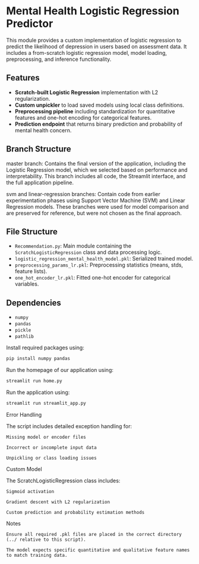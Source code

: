 # Mental Health Logistic Regression Predictor

This module provides a custom implementation of logistic regression to predict the likelihood of depression in users based on assessment data. It includes a from-scratch logistic regression model, model loading, preprocessing, and inference functionality.

## Features

- **Scratch-built Logistic Regression** implementation with L2 regularization.
- **Custom unpickler** to load saved models using local class definitions.
- **Preprocessing pipeline** including standardization for quantitative features and one-hot encoding for categorical features.
- **Prediction endpoint** that returns binary prediction and probability of mental health concern.

## Branch Structure

master branch:
Contains the final version of the application, including the Logistic Regression model, which we selected based on performance and interpretability. This branch includes all code, the Streamlit interface, and the full application pipeline.

svm and linear-regression branches:
Contain code from earlier experimentation phases using Support Vector Machine (SVM) and Linear Regression models. These branches were used for model comparison and are preserved for reference, but were not chosen as the final approach.


## File Structure

- `Recommendation.py`: Main module containing the `ScratchLogisticRegression` class and data processing logic.
- `logistic_regression_mental_health_model.pkl`: Serialized trained model.
- `preprocessing_params_lr.pkl`: Preprocessing statistics (means, stds, feature lists).
- `one_hot_encoder_lr.pkl`: Fitted one-hot encoder for categorical variables.

## Dependencies

- `numpy`
- `pandas`
- `pickle`
- `pathlib`

Install required packages using:

```bash
pip install numpy pandas
```
Run the homepage of our application using:
```bash
streamlit run home.py 
```
Run the application using:
```bash
streamlit run streamlit_app.py
```
Error Handling

The script includes detailed exception handling for:

    Missing model or encoder files

    Incorrect or incomplete input data

    Unpickling or class loading issues

Custom Model

The ScratchLogisticRegression class includes:

    Sigmoid activation

    Gradient descent with L2 regularization

    Custom prediction and probability estimation methods



Notes

    Ensure all required .pkl files are placed in the correct directory (../ relative to this script).

    The model expects specific quantitative and qualitative feature names to match training data.
